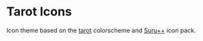 # Tarot Icons
Icon theme based on the [tarot](https://codeberg.org/ed/base16-schemes) colorscheme and [Suru++](https://github.com/gusbemacbe/suru-plus/) icon pack.
